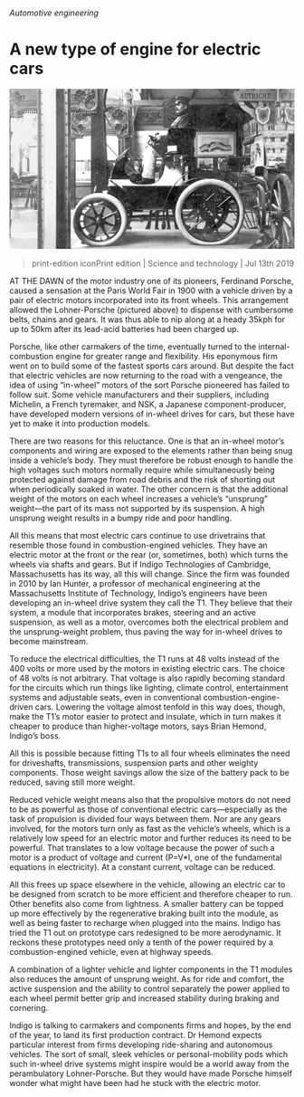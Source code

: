 ###### Automotive engineering

# A new type of engine for electric cars 

![image](images/20190713_STP003_0.jpg) 

> print-edition iconPrint edition | Science and technology | Jul 13th 2019 

AT THE DAWN of the motor industry one of its pioneers, Ferdinand Porsche, caused a sensation at the Paris World Fair in 1900 with a vehicle driven by a pair of electric motors incorporated into its front wheels. This arrangement allowed the Lohner-Porsche (pictured above) to dispense with cumbersome belts, chains and gears. It was thus able to nip along at a heady 35kph for up to 50km after its lead-acid batteries had been charged up. 

Porsche, like other carmakers of the time, eventually turned to the internal-combustion engine for greater range and flexibility. His eponymous firm went on to build some of the fastest sports cars around. But despite the fact that electric vehicles are now returning to the road with a vengeance, the idea of using “in-wheel” motors of the sort Porsche pioneered has failed to follow suit. Some vehicle manufacturers and their suppliers, including Michelin, a French tyremaker, and NSK, a Japanese component-producer, have developed modern versions of in-wheel drives for cars, but these have yet to make it into production models. 

There are two reasons for this reluctance. One is that an in-wheel motor’s components and wiring are exposed to the elements rather than being snug inside a vehicle’s body. They must therefore be robust enough to handle the high voltages such motors normally require while simultaneously being protected against damage from road debris and the risk of shorting out when periodically soaked in water. The other concern is that the additional weight of the motors on each wheel increases a vehicle’s “unsprung” weight—the part of its mass not supported by its suspension. A high unsprung weight results in a bumpy ride and poor handling. 

All this means that most electric cars continue to use drivetrains that resemble those found in combustion-engined vehicles. They have an electric motor at the front or the rear (or, sometimes, both) which turns the wheels via shafts and gears. But if Indigo Technologies of Cambridge, Massachusetts has its way, all this will change. Since the firm was founded in 2010 by Ian Hunter, a professor of mechanical engineering at the Massachusetts Institute of Technology, Indigo’s engineers have been developing an in-wheel drive system they call the T1. They believe that their system, a module that incorporates brakes, steering and an active suspension, as well as a motor, overcomes both the electrical problem and the unsprung-weight problem, thus paving the way for in-wheel drives to become mainstream. 

To reduce the electrical difficulties, the T1 runs at 48 volts instead of the 400 volts or more used by the motors in existing electric cars. The choice of 48 volts is not arbitrary. That voltage is also rapidly becoming standard for the circuits which run things like lighting, climate control, entertainment systems and adjustable seats, even in conventional combustion-engine-driven cars. Lowering the voltage almost tenfold in this way does, though, make the T1’s motor easier to protect and insulate, which in turn makes it cheaper to produce than higher-voltage motors, says Brian Hemond, Indigo’s boss. 

All this is possible because fitting T1s to all four wheels eliminates the need for driveshafts, transmissions, suspension parts and other weighty components. Those weight savings allow the size of the battery pack to be reduced, saving still more weight. 

Reduced vehicle weight means also that the propulsive motors do not need to be as powerful as those of conventional electric cars—especially as the task of propulsion is divided four ways between them. Nor are any gears involved, for the motors turn only as fast as the vehicle’s wheels, which is a relatively low speed for an electric motor and further reduces its need to be powerful. That translates to a low voltage because the power of such a motor is a product of voltage and current (P=V*I, one of the fundamental equations in electricity). At a constant current, voltage can be reduced. 

All this frees up space elsewhere in the vehicle, allowing an electric car to be designed from scratch to be more efficient and therefore cheaper to run. Other benefits also come from lightness. A smaller battery can be topped up more effectively by the regenerative braking built into the module, as well as being faster to recharge when plugged into the mains. Indigo has tried the T1 out on prototype cars redesigned to be more aerodynamic. It reckons these prototypes need only a tenth of the power required by a combustion-engined vehicle, even at highway speeds. 

A combination of a lighter vehicle and lighter components in the T1 modules also reduces the amount of unsprung weight. As for ride and comfort, the active suspension and the ability to control separately the power applied to each wheel permit better grip and increased stability during braking and cornering. 

Indigo is talking to carmakers and components firms and hopes, by the end of the year, to land its first production contract. Dr Hemond expects particular interest from firms developing ride-sharing and autonomous vehicles. The sort of small, sleek vehicles or personal-mobility pods which such in-wheel drive systems might inspire would be a world away from the perambulatory Lohner-Porsche. But they would have made Porsche himself wonder what might have been had he stuck with the electric motor. 

